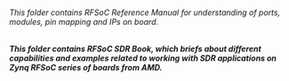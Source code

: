 ###### This folder contains RFSoC Reference Manual for understanding of ports, modules, pin mapping and IPs on board.
##### This folder contains RFSoC SDR Book, which briefs about different capabilities and examples related to working with SDR applications on Zynq RFSoC series of boards from AMD.
